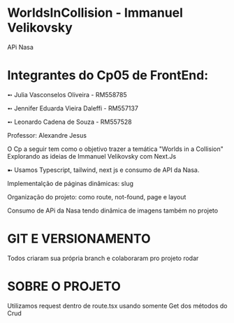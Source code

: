 # WorldsInCollision -  Immanuel Velikovsky
APi Nasa

# Integrantes do Cp05 de FrontEnd:

➻ Julia Vasconselos Oliveira - RM558785

➻ Jennifer Eduarda Vieira Daleffi - RM557137

➻ Leonardo Cadena de Souza - RM557528

Professor: Alexandre Jesus

O Cp a seguir tem como o objetivo trazer a temática "Worlds in a Collision" Explorando as ideias de Immanuel Velikovsky com Next.Js

➼ Usamos Typescript, tailwind, next js e consumo de API da Nasa.

Implementalção de páginas dinâmicas: slug 

Organização do projeto: como route, not-found, page e layout

Consumo de APi da Nasa tendo dinâmica de imagens também no projeto

# GIT E VERSIONAMENTO

Todos criaram sua própria branch e colaboraram pro projeto rodar

# SOBRE O PROJETO 
Utilizamos request dentro de route.tsx usando somente Get dos métodos do Crud
